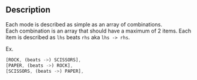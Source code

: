 ## Description

Each mode is described as simple as an array of combinations.  
Each combination is an array that should have a maximum of 2 items.
Each item is described as `lhs` beats `rhs` aka `lhs -> rhs`.

Ex.

```js
[ROCK, (beats ->) SCISSORS],
[PAPER, (beats ->) ROCK],
[SCISSORS, (beats ->) PAPER],
```
